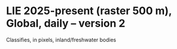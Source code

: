 # LIE 2025-present (raster 500 m), Global, daily – version 2

Classifies, in pixels, inland/freshwater bodies
